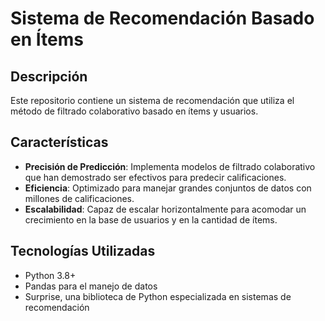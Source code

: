 # Sistema de Recomendación Basado en Ítems

## Descripción
Este repositorio contiene un sistema de recomendación que utiliza el método de filtrado colaborativo basado en ítems y usuarios. 

## Características
- **Precisión de Predicción**: Implementa modelos de filtrado colaborativo que han demostrado ser efectivos para predecir calificaciones.
- **Eficiencia**: Optimizado para manejar grandes conjuntos de datos con millones de calificaciones.
- **Escalabilidad**: Capaz de escalar horizontalmente para acomodar un crecimiento en la base de usuarios y en la cantidad de ítems.

## Tecnologías Utilizadas
- Python 3.8+
- Pandas para el manejo de datos
- Surprise, una biblioteca de Python especializada en sistemas de recomendación

